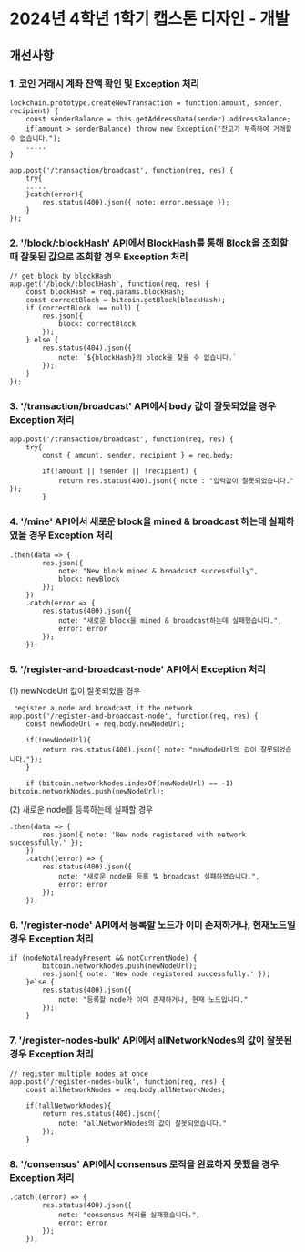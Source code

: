 # 2024년 4학년 1학기 캡스톤 디자인 - 개발

## 개선사항

### 1. 코인 거래시 계좌 잔액 확인 및 Exception 처리
```
lockchain.prototype.createNewTransaction = function(amount, sender, recipient) {
	const senderBalance = this.getAddressData(sender).addressBalance;
	if(amount > senderBalance) throw new Exception("잔고가 부족하여 거래할 수 없습니다.");
	.....
}
```
```
app.post('/transaction/broadcast', function(req, res) {
	try{
	.....
	}catch(error){
		res.status(400).json({ note: error.message });
	}
});
```

### 2. '/block/:blockHash' API에서 BlockHash를 통해 Block을 조회할 때 잘못된 값으로 조회할 경우 Exception 처리
```
// get block by blockHash
app.get('/block/:blockHash', function(req, res) { 
	const blockHash = req.params.blockHash;
	const correctBlock = bitcoin.getBlock(blockHash);
	if (correctBlock !== null) {
		res.json({
			block: correctBlock
		});
	} else {
		res.status(404).json({
			note: `${blockHash}의 block을 찾을 수 없습니다.`
		});
	}
});
```

### 3. '/transaction/broadcast' API에서 body 값이 잘못되었을 경우 Exception 처리
```
app.post('/transaction/broadcast', function(req, res) {
	try{
		const { amount, sender, recipient } = req.body;

		if(!amount || !sender || !recipient) {
			return res.status(400).json({ note : "입력값이 잘못되었습니다." });
		}
```

### 4. '/mine' API에서 새로운 block을 mined & broadcast 하는데 실패하였을 경우 Exception 처리
```
.then(data => {
		res.json({
			note: "New block mined & broadcast successfully",
			block: newBlock
		});
	})
	.catch(error => {
		res.status(400).json({
			note: "새로운 block을 mined & broadcast하는데 실패했습니다.",
			error: error
		});
	});
```

### 5. '/register-and-broadcast-node' API에서 Exception 처리
(1) newNodeUrl 값이 잘못되었을 경우
```
 register a node and broadcast it the network
app.post('/register-and-broadcast-node', function(req, res) {
	const newNodeUrl = req.body.newNodeUrl;

	if(!newNodeUrl){
		return res.status(400).json({ note: "newNodeUrl의 값이 잘못되었습니다."});
	}

	if (bitcoin.networkNodes.indexOf(newNodeUrl) == -1) bitcoin.networkNodes.push(newNodeUrl);
```
(2) 새로운 node를 등록하는데 실패할 경우
```
.then(data => {
		res.json({ note: 'New node registered with network successfully.' });
	})
	.catch((error) => {
		res.status(400).json({
			note: "새로운 node를 등록 및 broadcast 실패하였습니다.",
			error: error
		});
	});
```

### 6. '/register-node' API에서 등록할 노드가 이미 존재하거나, 현재노드일 경우 Exception 처리
```
if (nodeNotAlreadyPresent && notCurrentNode) {
		bitcoin.networkNodes.push(newNodeUrl);
		res.json({ note: 'New node registered successfully.' });
	}else {
		res.status(400).json({
			note: "등록할 node가 이미 존재하거나, 현재 노드입니다."
		});
	}
```

### 7. '/register-nodes-bulk' API에서 allNetworkNodes의 값이 잘못된 경우 Exception 처리
```
// register multiple nodes at once
app.post('/register-nodes-bulk', function(req, res) {
	const allNetworkNodes = req.body.allNetworkNodes;

	if(!allNetworkNodes){
		return res.status(400).json({
			note: "allNetworkNodes의 값이 잘못되었습니다."
		});
	}
```

### 8. '/consensus' API에서 consensus 로직을 완료하지 못했을 경우 Exception 처리
```
.catch((error) => {
		res.status(400).json({
			note: "consensus 처리를 실패했습니다.",
			error: error
		});
	});
```
